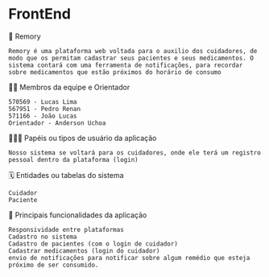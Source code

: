 # FrontEnd

🏁 Remory

    Remory é uma plataforma web voltada para o auxilio dos cuidadores, de modo que os permitam cadastrar seus pacientes e seus medicamentos. O sistema contará com uma ferramenta de notificações, para recordar sobre medicamentos que estão próximos do horário de consumo


🧑‍💻 Membros da equipe e Orientador

    570569 - Lucas Lima
    567951 - Pedro Renan
    571166 - João Lucas
    Orientador - Anderson Uchoa

🧑‍🤝‍🧑 Papéis ou tipos de usuário da aplicação

    Nosso sistema se voltará para os cuidadores, onde ele terá um registro pessoal dentro da plataforma (login)


🗓️ Entidades ou tabelas do sistema

    Cuidador
    Paciente

🚩 Principais funcionalidades da aplicação

    Responsividade entre plataformas
    Cadastro no sistema
    Cadastro de pacientes (com o login de cuidador)
    Cadastrar medicamentos (login do cuidador)
    envio de notificações para notificar sobre algum remédio que esteja próximo de ser consumido.